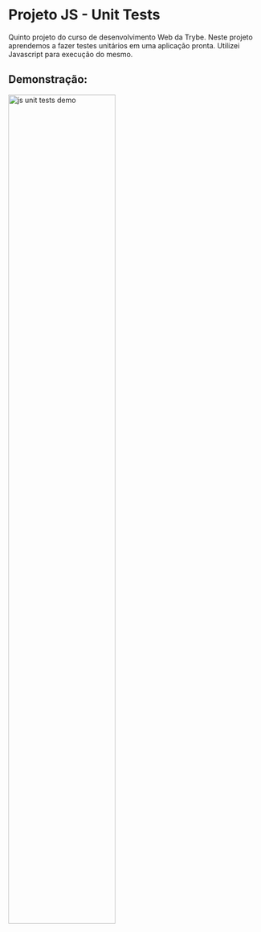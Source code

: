 # Projeto JS - Unit Tests #

Quinto projeto do curso de desenvolvimento Web da Trybe. Neste projeto aprendemos a fazer testes unitários em uma aplicação pronta. Utilizei Javascript para execução do mesmo.

## Demonstração: ## 

<img width="65%" align="center" alt="js unit tests demo" src="https://user-images.githubusercontent.com/110852595/212104700-82cd5358-08dc-4e50-9762-4f0e13b7e3fc.png" />

<!-- Olá, Tryber!
Esse é apenas um arquivo inicial para o README do seu projeto no qual você pode customizar e reutilizar todas as vezes que for executar o trybe-publisher.

Para deixá-lo com a sua cara, basta alterar o seguinte arquivo da sua máquina: ~/.student-repo-publisher/custom/_NEW_README.md

É essencial que você preencha esse documento por conta própria, ok?
Não deixe de usar nossas dicas de escrita de README de projetos, e deixe sua criatividade brilhar!
:warning: IMPORTANTE: você precisa deixar nítido:
- quais arquivos/pastas foram desenvolvidos por você; 
- quais arquivos/pastas foram desenvolvidos por outra pessoa estudante;
- quais arquivos/pastas foram desenvolvidos pela Trybe.
-->
